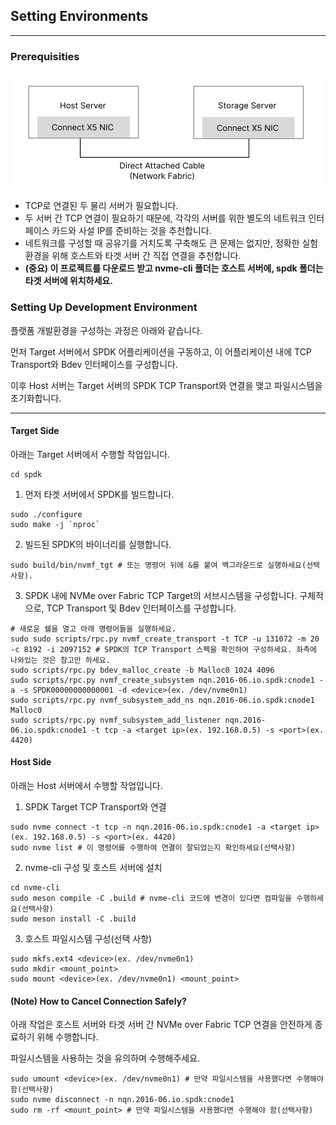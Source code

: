 ## Setting Environments

---

### Prerequisities

<img src="./assets/ndp-hardware-conf.svg">

- TCP로 연결된 두 물리 서버가 필요합니다.
- 두 서버 간 TCP 연결이 필요하기 때문에, 각각의 서버를 위한 별도의 네트워크 인터페이스 카드와 사설 IP를 준비하는 것을 추천합니다.
- 네트워크를 구성할 때 공유기를 거치도록 구축해도 큰 문제는 없지만, 정확한 실험 환경을 위해 호스트와 타겟 서버 간 직접 연결을 추천합니다.
- **(중요) 이 프로젝트를 다운로드 받고 nvme-cli 폴더는 호스트 서버에, spdk 폴더는 타겟 서버에 위치하세요.**

### Setting Up Development Environment

플랫폼 개발환경을 구성하는 과정은 아래와 같습니다.

먼저 Target 서버에서 SPDK 어플리케이션을 구동하고, 이 어플리케이션 내에 TCP Transport와 Bdev 인터페이스를 구성합니다.

이후 Host 서버는 Target 서버의 SPDK TCP Transport와 연결을 맺고 파일시스템을 초기화합니다.

---

#### Target Side

아래는 Target 서버에서 수행할 작업입니다.

```shell
cd spdk
```

1. 먼저 타겟 서버에서 SPDK를 빌드합니다.
```shell
sudo ./configure
sudo make -j `nproc`
```

2. 빌드된 SPDK의 바이너리를 실행합니다.

```shell
sudo build/bin/nvmf_tgt # 또는 명령어 뒤에 &를 붙여 백그라운드로 실행하세요(선택사항).
```

3. SPDK 내에 NVMe over Fabric TCP Target의 서브시스템을 구성합니다. 구체적으로, TCP Transport 및 Bdev 인터페이스를 구성합니다.

```shell
# 새로운 쉘을 열고 아래 명령어들을 실행하세요.
sudo sudo scripts/rpc.py nvmf_create_transport -t TCP -u 131072 -m 20 -c 8192 -i 2097152 # SPDK의 TCP Transport 스펙을 확인하여 구성하세요. 좌측에 나와있는 것은 참고만 하세요.
sudo scripts/rpc.py bdev_malloc_create -b Malloc0 1024 4096
sudo scripts/rpc.py nvmf_create_subsystem nqn.2016-06.io.spdk:cnode1 -a -s SPDK00000000000001 -d <device>(ex. /dev/nvme0n1)
sudo scripts/rpc.py nvmf_subsystem_add_ns nqn.2016-06.io.spdk:cnode1 Malloc0
sudo scripts/rpc.py nvmf_subsystem_add_listener nqn.2016-06.io.spdk:cnode1 -t tcp -a <target ip>(ex. 192.168.0.5) -s <port>(ex. 4420)
```

#### Host Side

아래는 Host 서버에서 수행할 작업입니다.

1. SPDK Target TCP Transport와 연결

```shell
sudo nvme connect -t tcp -n nqn.2016-06.io.spdk:cnode1 -a <target ip>(ex. 192.168.0.5) -s <port>(ex. 4420)
sudo nvme list # 이 명령어를 수행하여 연결이 잘되었는지 확인하세요(선택사항) 
```

2. nvme-cli 구성 및 호스트 서버에 설치

```shell
cd nvme-cli
sudo meson compile -C .build # nvme-cli 코드에 변경이 있다면 컴파일을 수행하세요(선택사항)
sudo meson install -C .build
```

3. 호스트 파일시스템 구성(선택 사항)

```shell
sudo mkfs.ext4 <device>(ex. /dev/nvme0n1)
sudo mkdir <mount_point>
sudo mount <device>(ex. /dev/nvme0n1) <mount_point>
```

#### (Note) How to Cancel Connection Safely?

아래 작업은 호스트 서버와 타겟 서버 간 NVMe over Fabric TCP 연결을 안전하게 종료하기 위해 수행합니다.

파일시스템을 사용하는 것을 유의하며 수행해주세요.

```shell
sudo umount <device>(ex. /dev/nvme0n1) # 만약 파일시스템을 사용했다면 수행해야 함(선택사항)
sudo nvme disconnect -n nqn.2016-06.io.spdk:cnode1
sudo rm -rf <mount_point> # 만약 파일시스템을 사용했다면 수행해야 함(선택사항)
```

